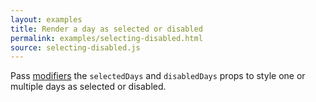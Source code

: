 ```yaml
---
layout: examples
title: Render a day as selected or disabled
permalink: examples/selecting-disabled.html
source: selecting-disabled.js
---
```


Pass [modifiers](../docs/modifiers.md) the `selectedDays` and `disabledDays` props to style one or multiple days as selected or disabled.
